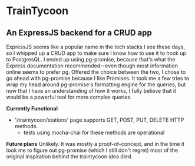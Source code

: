 # TrainTycoon
## An ExpressJS backend for a CRUD app

ExpressJS seems like a popular name in the tech stacks I see these days, so I whipped up a CRUD app to make sure I know how to use it to hook up to PostgresQL. I ended up using pg-promise, because that's what the Express documentation recommended--even though most information online seems to prefer pg. Offered the choice between the two, I chose to go ahead with pg-promise because I like Promises. It took me a few tries to wrap my head around pg-promise's formatting engine for the queries, but now that I have an understanding of how it works, I fully believe that it would be a powerful tool for more complex queries. 

**Currently Functional**
* '/traintycoon/stations' page supports GET, POST, PUT, DELETE HTTP methods.
    - tests using mocha-chai for these methods are operational

**Future plans**
Unlikely. It was mostly a proof-of-concept, and in the time it took me to figure out pg-promise (which I still don't regret) most of the original inspiration behind the traintycoon idea died. 